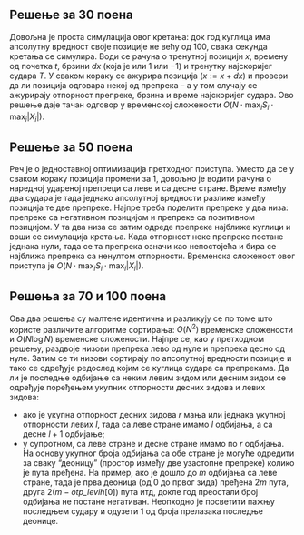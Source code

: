 ﻿## Решење за 30 поена

Довољна је проста симулација овог кретања: док год куглица има апсолутну вредност своје позиције не већу од 100, свака секунда кретања се симулира. Води се рачуна о тренутној позицији $x$, времену од почетка $t$, брзини $\mathit{dx}$ (која је или $1$ или $-1$) и тренутку најскоријег судара $T$. У сваком кораку се ажурира позиција ($x := x + \mathit{dx}$) и провери да ли позиција одговара некој од препрека – а у том случају се ажурирају отпорност препреке, брзина и време најскоријег судара. Ово решење даје тачан одговор у временској сложености $O(N \cdot \max_i S_i \cdot \max_i |X_i|)$.

## Решење за 50 поена

Реч је о једноставној оптимизација претходног приступа. Уместо да се у сваком кораку позиција промени за 1, довољно је водити рачуна о наредној удареној препреци са леве и са десне стране. Време између два судара је тада једнако апсолутној вредности разлике између позиција те две препреке. Најпре треба поделити препреке у два низа: препреке са негативном позицијом и препреке са позитивном позицијом. У та два низа се затим одреде препреке најближе куглици и врши се симулација кретања. Када отпорност неке препреке постане једнака нули, тада се та препрека означи као непостојећа и бира се најближа препрека са ненултом отпорности. Временска сложеност овог приступа је $O(N \cdot \max_i S_i \cdot \max_i |X_i|)$.

## Решења за 70 и 100 поена

Ова два решења су малтене идентична и разликују се по томе што користе различите алгоритме сортирања: $O(N^2)$ временске сложености и $O(N \log N)$ временске сложености. Најпре се, као у претходном решењу, раздвоје низови препрека лево од нуле и препрека десно од нуле. Затим се ти низови сортирају по апсолутној вредности позиције и тако се одређује редослед којим се куглица судара са препрекама. Да ли је последње одбијање са неким левим зидом или десним зидом се одређује поређењем укупних отпорности десних зидова и левих зидова:
* ако је укупна отпорност десних зидова $r$ мања или једнака укупној отпорности левих $l$, тада са леве стране имамо $l$ одбијања, а са десне $l+1$ одбијање;
* у супротном, са леве стране и десне стране имамо по $r$ одбијања.
На основу укупног броја одбијања са обе стране је могуће одредити за сваку “деоницу” (простор између две узастопне препреке) колико је пута пређена. На пример, ако је дошло до $m$ одбијања са леве стране, тада је прва деоница (од 0 до првог зида) пређена $2m$ пута, друга $2(m-\mathit{otp\_levih}[0])$ пута итд, докле год преостали број одбијања не постане негативан. Неопходно је посветити пажњу последњем судару и одузети $1$ од броја прелазака последње деонице.
